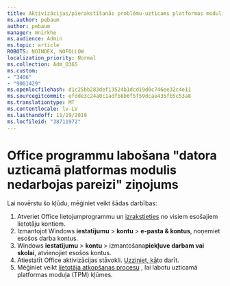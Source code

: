 ```yaml
---
title: Aktivizācijas/pierakstīšanās problēmu-uzticams platformas modulis nedarbojušies
ms.author: pebaum
author: pebaum
manager: mnirkhe
ms.audience: Admin
ms.topic: article
ROBOTS: NOINDEX, NOFOLLOW
localization_priority: Normal
ms.collection: Adm_O365
ms.custom:
- "3406"
- "9001429"
ms.openlocfilehash: d1c25bb283def13524b1dcd19d0c746ee32c4e11
ms.sourcegitcommit: efdde3c24a0c1adfb8b6f5f59dcae435fb5c53a8
ms.translationtype: MT
ms.contentlocale: lv-LV
ms.lasthandoff: 11/19/2019
ms.locfileid: "38711972"
---
```

# <a name="fixing-the-office-apps-your-computers-trusted-platform-module-is-not-functioning-properly-message"></a>Office programmu labošana "datora uzticamā platformas modulis nedarbojas pareizi" ziņojums

Lai novērstu šo kļūdu, mēģiniet veikt šādas darbības:

1. Atveriet Office lietojumprogrammu un [izrakstieties](https://support.office.com/article/5a20dc11-47e9-4b6f-945d-478cb6d92071) no visiem esošajiem lietotāju kontiem.   
2. Izmantojot Windows **iestatījumu** > **kontu** > **e-pasta & kontus**, noņemiet esošos darba kontus. 
3. Windows **iestatījumu** > **kontu** > izmantošana**piekļuve darbam vai skolai**, atvienojiet esošos kontus. 
4. Atiestatīt Office aktivizācijas stāvokli. [Uzziniet, kā](https://docs.microsoft.com/office365/troubleshoot/activation/reset-office-365-proplus-activation-state
)to darīt.
5. Mēģiniet veikt [lietotāja atkopšanas procesu](https://docs.microsoft.com/office365/troubleshoot/administration/connection-issue-when-sign-in-office-2016#symptom-2) , lai labotu uzticamā platformas moduļa (TPM) kļūmes.